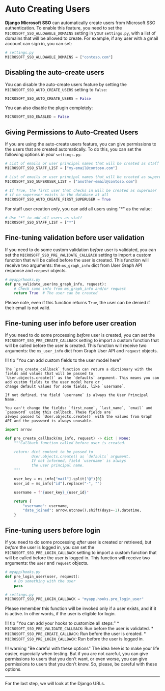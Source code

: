 # Auto Creating Users

**Django Microsoft SSO** can automatically create users from Microsoft SSO authentication. To enable this feature, you need to
set the `MICROSOFT_SSO_ALLOWABLE_DOMAINS` setting in your `settings.py`, with a list of domains that will be allowed to create.
For example, if any user with a gmail account can sign in, you can set:

```python
# settings.py
MICROSOFT_SSO_ALLOWABLE_DOMAINS = ["contoso.com"]
```

## Disabling the auto-create users

You can disable the auto-create users feature by setting the `MICROSOFT_SSO_AUTO_CREATE_USERS` setting to `False`:

```python
MICROSOFT_SSO_AUTO_CREATE_USERS = False
```

You can also disable the plugin completely:

```python
MICROSOFT_SSO_ENABLED = False
```

## Giving Permissions to Auto-Created Users

If you are using the auto-create users feature, you can give permissions to the users that are created automatically. To do
this, you can set the following options in your `settings.py`:

```python
# List of emails or user principal names that will be created as staff
MICROSOFT_SSO_STAFF_LIST = ["my-email@contoso.com"]

# List of emails or user principal names that will be created as superuser
MICROSOFT_SSO_SUPERUSER_LIST = ["another-email@contoso.com"]

# If True, the first user that checks in will be created as superuser
# if no superuser exists in the database at all
MICROSOFT_SSO_AUTO_CREATE_FIRST_SUPERUSER = True
```

For staff user creation _only_, you can add all users using "*" as the value:

```python
# Use "*" to add all users as staff
MICROSOFT_SSO_STAFF_LIST = ["*"]
```

## Fine-tuning validation before user validation

If you need to do some custom validation _before_ user is validated, you can set the
`MICROSOFT_SSO_PRE_VALIDATE_CALLBACK` setting to import a custom function that will be called before the user is created.
This function will receive two arguments: the `ms_gragh_info` dict from User Graph API response and `request` objects.

```python
# myapp/hooks.py
def pre_validate_user(ms_graph_info, request):
    # Check some info from ms_graph_info and/or request
    return True  # The user can be created
```

Please note, even if this function returns `True`, the user can be denied if their email is not valid.


## Fine-tuning user info before user creation

If you need to do some processing _before_ user is created, you can set the
`MICROSOFT_SSO_PRE_CREATE_CALLBACK` setting to import a custom function that will be called before the user is created.
This function will receive two arguments: the `ms_user_info` dict from Graph User API and `request` objects.

!!! tip "You can add custom fields to the user model here"

    The `pre_create_callback` function can return a dictionary with the fields and values that will be passed to
    `User.objects.create()` as the `defaults` argument. This means you can add custom fields to the user model here or
    change default values for some fields, like `username`.

    If not defined, the field `username` is always the User Principal Name.

    You can't change the fields: `first_name`, `last_name`, `email` and `password` using this callback. These fields are
    always passed to `User.objects.create()` with the values from Graph API and the password is always unusable.


```python
import arrow

def pre_create_callback(ms_info, request) -> dict | None:
    """Callback function called before user is created.

    return: dict content to be passed to
            User.objects.create() as `defaults` argument.
            If not informed, field `username` is always
            the user principal name.
    """

    user_key = ms_info["mail"].split("@")[0]
    user_id = ms_info["id"].replace("-", "")

    username = f"{user_key}_{user_id}"

    return {
        "username": username,
        "date_joined": arrow.utcnow().shift(days=-1).datetime,
    }
```

## Fine-tuning users before login

If you need to do some processing _after_ user is created or retrieved,
but _before_ the user is logged in, you can set the
`MICROSOFT_SSO_PRE_LOGIN_CALLBACK` setting to import a custom function that will be called before the user is logged in.
This function will receive two arguments: the `user` and `request` objects.

```python
# myapp/hooks.py
def pre_login_user(user, request):
    # Do something with the user
    pass

# settings.py
MICROSOFT_SSO_PRE_LOGIN_CALLBACK = "myapp.hooks.pre_login_user"
```

Please remember this function will be invoked only if a user exists, and if it is active.
In other words, if the user is eligible for login.

!!! tip "You can add your hooks to customize all steps:"
    * `MICROSOFT_SSO_PRE_VALIDATE_CALLBACK`: Run before the user is validated.
    * `MICROSOFT_SSO_PRE_CREATE_CALLBACK`: Run before the user is created.
    * `MICROSOFT_SSO_PRE_LOGIN_CALLBACK`: Run before the user is logged in.


!!! warning "Be careful with these options"
    The idea here is to make your life easier, especially when testing. But if you are not careful, you can give
    permissions to users that you don't want, or even worse, you can give permissions to users that you don't know.
    So, please, be careful with these options.

---

For the last step, we will look at the Django URLs.
